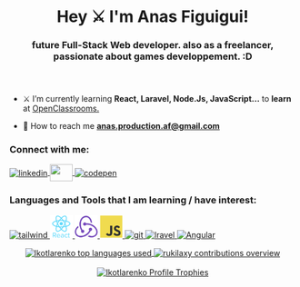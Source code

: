 <!-- 
###Hey 👋 ! I'm Anas Figuigui  a Full-Stack Web Student. also as a freelancer, passionate about games developpement.

[![Anurag's GitHub stats](https://github-readme-stats.vercel.app/api?username=rukilaxy)](https://github.com/rukilaxy/github-readme-stats) -->
<!-- Thanks to https://github.com/rahuldkjain/github-profile-readme-generator -->

<header>
  <h1 align="center">Hey ⚔️ I'm Anas Figuigui!</h1>
  <h3 align="center">future Full-Stack Web developer. also as a freelancer, passionate about games developpement. :D</h3>
</header>

<section align="left">
<!--   <img src="https://komarev.com/ghpvc/?username=rukilaxy&label=Profile%20views&color=218a45&style=flat" alt="Profile Views" /> -->

  - ⚔️ I’m currently learning **React, Laravel, Node.Js, JavaScript...** to **learn** at <a href="https://openclassrooms.com/fr/courses">OpenClassrooms.</a>

  - 🔭 How to reach me **anas.production.af@gmail.com**
  
  <h3>Connect with me:</h3>
  <div>
    <a href="https://www.linkedin.com/in/anas-figuigui-292730236/">
      <img align="center" src="https://www.svgrepo.com/show/217760/linkedin.svg" alt="linkedin" height="30" width="40" />
    </a>
    <a href="https://dev.to/rukilaxy">
      <img align="center" src="https://www.svgrepo.com/show/349334/dev-to.svg" height="30" width="40" />
    </a>
    <a href="https://codepen.io/rukilaxy">
      <img align="center" src="https://user-images.githubusercontent.com/92400545/172053818-cf78ceda-90b4-4af1-a344-a41eff551281.png" alt="codepen" height="30" />
    </a>
<!--     <a href="https://www.last.fm/user/AnasFiguigui">
      <img align="center" src="https://raw.githubusercontent.com/lkotlarenko/lkotlarenko/main/src/images/icons/Social/last-fm.svg" alt="last.fm" height="30" width="40" />
    </a> -->
  </div>

  <h3>Languages and Tools that I am learning / have interest:</h3>
  <div>
<!-- <a href="https://www.linux.org/">
      <img src="https://raw.githubusercontent.com/devicons/devicon/master/icons/linux/linux-original.svg" alt="linux" width="40" height="40"/>
    </a>-->
    <!--<a href="https://www.w3schools.com/css/">
      <img src="https://raw.githubusercontent.com/devicons/devicon/master/icons/css3/css3-original-wordmark.svg" alt="css3" width="40" height="40"/>
    </a>
    <a href="https://www.w3.org/html/">
      <img src="https://raw.githubusercontent.com/devicons/devicon/master/icons/html5/html5-original-wordmark.svg" alt="html5" width="40" height="40"/>
    </a> -->
    <a href="https://tailwindcss.com/">
      <img src="https://www.vectorlogo.zone/logos/tailwindcss/tailwindcss-icon.svg" alt="tailwind" width="40" height="40"/>
    </a>
    <a href="https://reactjs.org/">
      <img src="https://raw.githubusercontent.com/devicons/devicon/master/icons/react/react-original-wordmark.svg" alt="react" width="40" height="40"/>
    </a>
    <a href="https://redux.js.org">
      <img src="https://raw.githubusercontent.com/devicons/devicon/master/icons/redux/redux-original.svg" alt="redux" width="40" height="40"/>
    </a>
    <a href="https://www.javascripttutorial.net/">
      <img src="https://raw.githubusercontent.com/devicons/devicon/master/icons/javascript/javascript-original.svg" alt="javascript" width="40" height="40"/>
    </a>
    <a href="https://git-scm.com/">
      <img src="https://www.vectorlogo.zone/logos/git-scm/git-scm-icon.svg" alt="git" width="40" height="40"/>
    </a>
<!--     <a href="https://jestjs.io">
      <img src="https://www.vectorlogo.zone/logos/jestjsio/jestjsio-icon.svg" alt="jest" width="40" height="40"/>
    </a>
    <a href="https://nodejs.org">
      <img src="https://raw.githubusercontent.com/devicons/devicon/master/icons/nodejs/nodejs-original-wordmark.svg" alt="nodejs" width="40" height="40"/>
    </a>
    <a href="https://heroku.com">
      <img src="https://www.vectorlogo.zone/logos/heroku/heroku-icon.svg" alt="heroku" width="40" height="40"/>
    </a>
    <a href="https://docker.com/">
      <img src="https://raw.githubusercontent.com/devicons/devicon/master/icons/docker/docker-original-wordmark.svg" alt="docker" width="40" height="40"/>
    </a> -->
     <a href="https://laravel.com/">
      <img src="https://cdn.worldvectorlogo.com/logos/laravel-2.svg" alt="lravel" width="40" height="40"/>
    </a>
     <a href="https://nodejs.org/en/">
      <img src="https://upload.wikimedia.org/wikipedia/commons/thumb/d/d9/Node.js_logo.svg/590px-Node.js_logo.svg.png" alt="Angular" width="60" height="37"/>
    </a>
    <a>
  </p>
</section>

<!-- GitHub readme stats https://github.com/anuraghazra/github-readme-stats -->
<div align="center">
  <a href="https://github.com/rukilaxy#user-activity-overview">
    <img align="center" src="https://github-readme-stats.vercel.app/api/top-langs?username=AnasFiguigui&show_icons=true&theme=dark&title_color=ffffff&text_color=ffffff&bg_color=181413&locale=en&layout=slim&hide_border=true&langs_count=4" height="210"  alt="lkotlarenko top languages used" />
    <img align="center" src="https://github-readme-stats.vercel.app/api?username=AnasFiguigui&show_icons=true&theme=dark&title_color=ffffff&text_color=ffffff&bg_color=181413&locale=en&hide_border=true&include_all_commits=true" alt="rukilaxy contributions overview" height="210" />
  </a>
</div>
<br>

<!-- Spotify Now Playing Card https://github.com/novatorem/novatorem -->
<!-- <div align="center">
  <a href="https://open.spotify.com/user/314wg3netrfr6f2d7opltajhhqzm?si=734841af35a9461f">
    <img src="https://spotify-now-playing-lkotlarenko.vercel.app/api/spotify?background_color=181413&border_color=ffffff)" alt="Spotify now playing Rukilaxy"/>
  </a>
</div> -->
  

<!-- Snake contributions graph https://github.com/Platane/snk -->
<!-- <div align="center">
  <a href="https://github.com/rukilaxy#user-activity-overview">
    <img src="https://github.com/rukilaxy/rukilaxy/blob/output/github-contribution-grid-snake.svg" alt="Snake contributions animation"/>
  </a>
  <br>
</div> -->
  
<!-- GitHub Profile Trophies https://github.com/ryo-ma/github-profile-trophy -->
<div align="center">
  <a href="https://github.com/ryo-ma/github-profile-trophy">
    <img src="https://github-profile-trophy.vercel.app/?username=AnasFiguigui&theme=onestar&no-frame=true" alt="lkotlarenko Profile Trophies" />
  </a>
</div>

